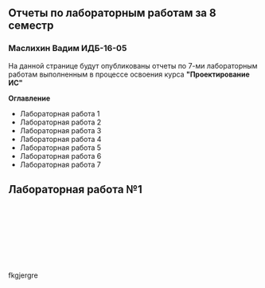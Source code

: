 <body>
 <h2>Отчеты по лабораторным работам за 8 семестр</h2>
 <h3>Маслихин Вадим ИДБ-16-05</h3>
  <p>На данной странице будут опубликованы отчеты по 7-ми лабораторным работам выполненным в процессе освоения курса <b>"Проектирование ИС"</b></p>
  <p><b>Оглавление</b></p>
    <ul>
      <li><a hreh ="#1">Лабораторная работа 1</a></li>
      <li>Лабораторная работа 2</li>
      <li>Лабораторная работа 3</li>
      <li>Лабораторная работа 4</li>
      <li>Лабораторная работа 5</li>
      <li>Лабораторная работа 6</li>
      <li>Лабораторная работа 7</li>
     </ul>
 <h2><a name="1"></a>Лабораторная  работа №1</h2>
 <br/>
  <br/>
  <br/>
  <br/>
  <br/>
  <br/> <br/>
 <p>fkgjergre</p>
 
</body>
